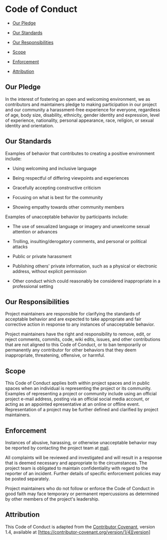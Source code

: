 # Code of Conduct



- [Our Pledge](#our-pledge)

- [Our Standards](#our-standards)

- [Our Responsibilities](#our-responsibilities)

- [Scope](#scope)

- [Enforcement](#enforcement)

- [Attribution](#attribution)



## Our Pledge



In the interest of fostering an open and welcoming environment, we as contributors and maintainers pledge to making participation in our project and our community a harassment-free experience for everyone, regardless of age, body size, disability, ethnicity, gender identity and expression, level of experience, nationality, personal appearance, race, religion, or sexual identity and orientation.



## Our Standards



Examples of behavior that contributes to creating a positive environment include:



- Using welcoming and inclusive language

- Being respectful of differing viewpoints and experiences

- Gracefully accepting constructive criticism

- Focusing on what is best for the community

- Showing empathy towards other community members



Examples of unacceptable behavior by participants include:



- The use of sexualized language or imagery and unwelcome sexual attention or advances

- Trolling, insulting/derogatory comments, and personal or political attacks

- Public or private harassment

- Publishing others' private information, such as a physical or electronic address, without explicit permission

- Other conduct which could reasonably be considered inappropriate in a professional setting



## Our Responsibilities



Project maintainers are responsible for clarifying the standards of acceptable behavior and are expected to take appropriate and fair corrective action in response to any instances of unacceptable behavior.



Project maintainers have the right and responsibility to remove, edit, or reject comments, commits, code, wiki edits, issues, and other contributions that are not aligned to this Code of Conduct, or to ban temporarily or permanently any contributor for other behaviors that they deem inappropriate, threatening, offensive, or harmful.



## Scope



This Code of Conduct applies both within project spaces and in public spaces when an individual is representing the project or its community. Examples of representing a project or community include using an official project e-mail address, posting via an official social media account, or acting as an appointed epresentative at an online or offline event. Representation of a project may be further defined and clarified by project maintainers.



## Enforcement



Instances of abusive, harassing, or otherwise unacceptable behavior may be reported by contacting the project team at [mail](opensource@moengage.com).



All complaints will be reviewed and investigated and will result in a response that is deemed necessary and appropriate to the circumstances. The project team is obligated to maintain confidentiality with regard to the reporter of an incident. Further details of specific enforcement policies may be posted separately.



Project maintainers who do not follow or enforce the Code of Conduct in good faith may face temporary or permanent repercussions as determined by other members of the project's leadership.



## Attribution



This Code of Conduct is adapted from the [Contributor Covenant][homepage], version 1.4, available at [https://contributor-covenant.org/version/1/4][version]



[homepage]: https://contributor-covenant.org

[version]: https://contributor-covenant.org/version/1/4/